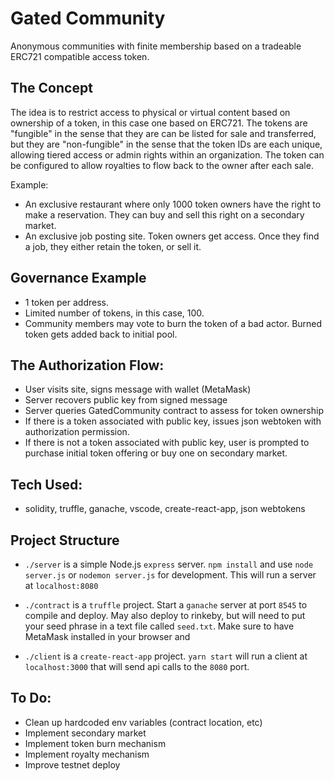 # Gated Community
Anonymous communities with finite membership based on a tradeable ERC721 compatible access token. 

## The Concept
The idea is to restrict access to physical or virtual content based on ownership of a token, in this case one based on ERC721. The tokens are "fungible" in the sense that they are can be listed for sale and transferred, but they are "non-fungible" in the sense that the token IDs are each unique, allowing tiered access or admin rights within an organization. The token can be configured to allow royalties to flow back to the owner after each sale.

Example:
- An exclusive restaurant where only 1000 token owners have the right to make a reservation. They can buy and sell this right on a secondary market. 
- An exclusive job posting site. Token owners get access. Once they find a job, they either retain the token, or sell it. 

## Governance Example
- 1 token per address. 
- Limited number of tokens, in this case, 100. 
- Community members may vote to burn the token of a bad actor. Burned token gets added back to initial pool.

## The Authorization Flow:
- User visits site, signs message with wallet (MetaMask)
- Server recovers public key from signed message
- Server queries GatedCommunity contract to assess for token ownership
- If there is a token associated with public key, issues json webtoken with authorization permission.
- If there is not a token associated with public key, user is prompted to purchase initial token offering or buy one on secondary market. 

## Tech Used:
- solidity, truffle, ganache, vscode, create-react-app, json webtokens

## Project Structure

- `./server` is a simple Node.js `express` server. `npm install` and use `node server.js` or `nodemon server.js` for development. This will run a server at `localhost:8080`

- `./contract` is a `truffle` project. Start a `ganache` server at port `8545` to compile and deploy. May also deploy to rinkeby, but will need to put your seed phrase in a text file called `seed.txt`. Make sure to have MetaMask installed in your browser and 

- `./client` is a `create-react-app` project. `yarn start` will run a client at `localhost:3000` that will send api calls to the `8080` port. 

## To Do:

- Clean up hardcoded env variables (contract location, etc)
- Implement secondary market
- Implement token burn mechanism
- Implement royalty mechanism
- Improve testnet deploy
